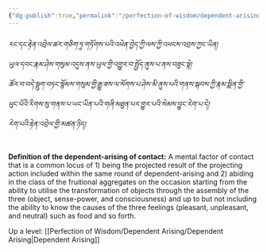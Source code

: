 ```yaml
---
{"dg-publish":true,"permalink":"/perfection-of-wisdom/dependent-arising/contact/"}
---
```


###### རང་དང་རྟེན་འབྲེལ་ཚར་གཅིག་ཏུ་གཏོགས་པའི་འཕེན་བྱེད་ཀྱི་ལས་ཀྱི་འཕངས་འབྲས་ཀྱང་ཡིན། <br>ཡུལ་དབང་རྣམ་ཤེས་གསུམ་འདུས་ནས་ཡུལ་གྱི་འགྱུར་བ་སྤྱོད་ནུས་པ་ནས་བཟུང་སྟེ། <br>ཚོར་བ་བདེ་སྡུག་བཏང་སྙོམས་གསུམ་གྱི་རྒྱུ་ཟས་ལ་སོགས་པ་ཤེས་མི་ནུས་པའི་གནས་སྐབས་ཀྱི་རྣམ་སྨིན་གྱི་<br>ཕུང་པོའི་རིགས་སུ་གནས་པ་ཡང་ཡིན་པའི་གཞི་མཐུན་པར་གྱུར་པའི་སེམས་བྱུང་རེག་པ་དེ། <br>རེག་པའི་རྟེན་འབྲེལ་གྱི་མཚན་ཉིད།
**Definition of the dependent-arising of contact:**
A mental factor of contact that is a common locus of 1) being the projected result of the projecting action included within the same round of dependent-arising and 2) abiding in the class of the fruitional aggregates on the occasion starting from the ability to utilise the transformation of objects through the assembly of the three (object, sense-power, and consciousness) and up to but not including the ability to know the causes of the three feelings (pleasant, unpleasant, and neutral) such as food and so forth.

Up a level: [[Perfection of Wisdom/Dependent Arising/Dependent Arising\|Dependent Arising]]